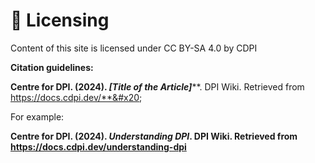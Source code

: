 # 🤝 Licensing

Content of this site is licensed under CC BY-SA 4.0 by CDPI



**Citation guidelines:**

**Centre for DPI. (2024).&#x20;**_**\[Title of the Article]**_**. DPI Wiki. Retrieved from https://docs.cdpi.dev/**&#x20;

For example:

**Centre for DPI. (2024).&#x20;**_**Understanding DPI**_**. DPI Wiki. Retrieved from https://docs.cdpi.dev/understanding-dpi**



